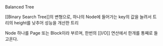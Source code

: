 
Balanced Tree

[[Binary Search Tree]]의 변형으로,  하나의 Node에 들어가는 key의 값을 늘려서 트리의 height를 낮추어 성능을 개선한 트리

Node 하나를 Page 또는 Block이라 부르며, 한번의 [[I/O]]  연산에서
한개를 통째로 들고온다.

